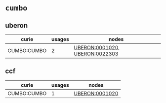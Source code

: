 # `cumbo`

## uberon

| curie       |   usages | nodes                                                                                                                            |
|-------------|----------|----------------------------------------------------------------------------------------------------------------------------------|
| CUMBO:CUMBO |        2 | [UBERON:0001020](http://purl.obolibrary.org/obo/UBERON_0001020), [UBERON:0022303](http://purl.obolibrary.org/obo/UBERON_0022303) |

## ccf

| curie       |   usages | nodes                                                           |
|-------------|----------|-----------------------------------------------------------------|
| CUMBO:CUMBO |        1 | [UBERON:0001020](http://purl.obolibrary.org/obo/UBERON_0001020) |

